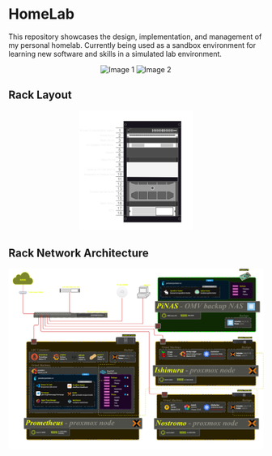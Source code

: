 # HomeLab

This repository showcases the design, implementation, and management of my personal homelab. Currently being used as a sandbox environment for learning new software and skills in a simulated lab environment.

<p align="center">
  <img src="/src/DSCF1167.jpg" alt="Image 1" width="45%"/>
  <img src="/src/DSCF1168.jpg" alt="Image 2" width="45%"/>
</p>

## Rack Layout
<p align="center">
  <img src="/src/rack.drawio.png" width="45%"/>
</p>

## Rack Network Architecture
<p align="center">
  <img src="/src/Arch.drawio.png"/>
</p>
